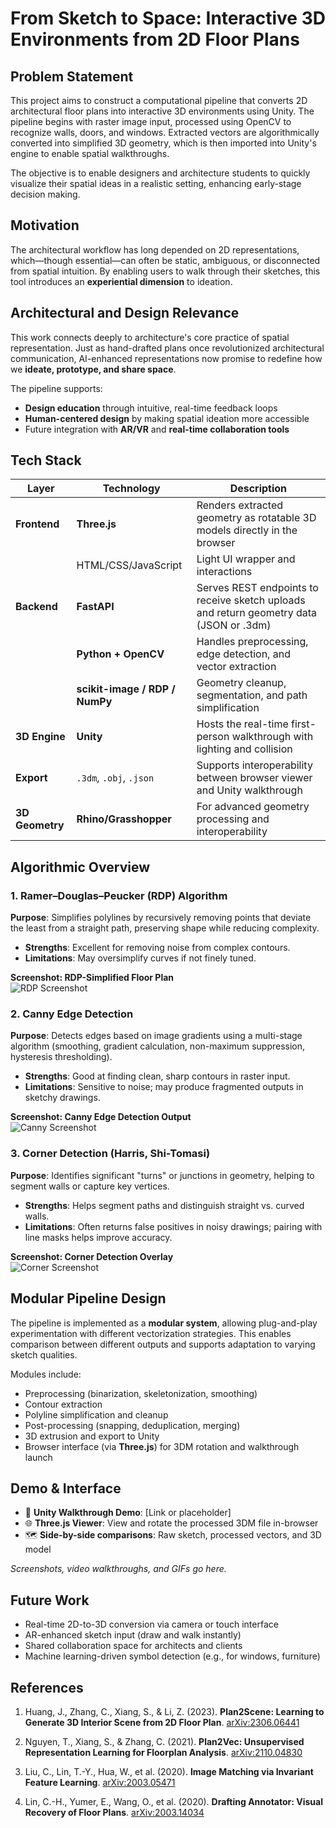 # From Sketch to Space: Interactive 3D Environments from 2D Floor Plans

## Problem Statement

This project aims to construct a computational pipeline that converts 2D architectural floor plans into interactive 3D environments using Unity. The pipeline begins with raster image input, processed using OpenCV to recognize walls, doors, and windows. Extracted vectors are algorithmically converted into simplified 3D geometry, which is then imported into Unity's engine to enable spatial walkthroughs.

The objective is to enable designers and architecture students to quickly visualize their spatial ideas in a realistic setting, enhancing early-stage decision making.

## Motivation

The architectural workflow has long depended on 2D representations, which—though essential—can often be static, ambiguous, or disconnected from spatial intuition. By enabling users to walk through their sketches, this tool introduces an **experiential dimension** to ideation.

## Architectural and Design Relevance

This work connects deeply to architecture's core practice of spatial representation. Just as hand-drafted plans once revolutionized architectural communication, AI-enhanced representations now promise to redefine how we **ideate, prototype, and share space**.

The pipeline supports:
- **Design education** through intuitive, real-time feedback loops  
- **Human-centered design** by making spatial ideation more accessible  
- Future integration with **AR/VR** and **real-time collaboration tools**

## Tech Stack

| Layer          | Technology                          | Description |
|----------------|--------------------------------------|-------------|
| **Frontend**   | **Three.js**                         | Renders extracted geometry as rotatable 3D models directly in the browser |
|                | HTML/CSS/JavaScript                  | Light UI wrapper and interactions |
| **Backend**    | **FastAPI**                          | Serves REST endpoints to receive sketch uploads and return geometry data (JSON or .3dm) |
|                | **Python + OpenCV**                  | Handles preprocessing, edge detection, and vector extraction |
|                | **scikit-image / RDP / NumPy**       | Geometry cleanup, segmentation, and path simplification |
| **3D Engine**  | **Unity**                            | Hosts the real-time first-person walkthrough with lighting and collision |
| **Export**     | `.3dm`, `.obj`, `.json`              | Supports interoperability between browser viewer and Unity walkthrough |
| **3D Geometry**   | **Rhino/Grasshopper** | For advanced geometry processing and interoperability |

## Algorithmic Overview

### 1. Ramer–Douglas–Peucker (RDP) Algorithm

**Purpose**: Simplifies polylines by recursively removing points that deviate the least from a straight path, preserving shape while reducing complexity.

- **Strengths**: Excellent for removing noise from complex contours.  
- **Limitations**: May oversimplify curves if not finely tuned.

**Screenshot: RDP-Simplified Floor Plan**  
![RDP Screenshot](screenshots/rdp_example.jpg)

### 2. Canny Edge Detection

**Purpose**: Detects edges based on image gradients using a multi-stage algorithm (smoothing, gradient calculation, non-maximum suppression, hysteresis thresholding).

- **Strengths**: Good at finding clean, sharp contours in raster input.  
- **Limitations**: Sensitive to noise; may produce fragmented outputs in sketchy drawings.

**Screenshot: Canny Edge Detection Output**  
![Canny Screenshot](screenshots/canny_example.jpg)

### 3. Corner Detection (Harris, Shi-Tomasi)

**Purpose**: Identifies significant "turns" or junctions in geometry, helping to segment walls or capture key vertices.

- **Strengths**: Helps segment paths and distinguish straight vs. curved walls.  
- **Limitations**: Often returns false positives in noisy drawings; pairing with line masks helps improve accuracy.

**Screenshot: Corner Detection Overlay**  
![Corner Screenshot](screenshots/corner_example.jpg)

## Modular Pipeline Design

The pipeline is implemented as a **modular system**, allowing plug-and-play experimentation with different vectorization strategies. This enables comparison between different outputs and supports adaptation to varying sketch qualities.

Modules include:

- Preprocessing (binarization, skeletonization, smoothing)  
- Contour extraction  
- Polyline simplification and cleanup  
- Post-processing (snapping, deduplication, merging)  
- 3D extrusion and export to Unity  
- Browser interface (via **Three.js**) for 3DM rotation and walkthrough launch  

## Demo & Interface

- 🧭 **Unity Walkthrough Demo**: [Link or placeholder]  
- 🌐 **Three.js Viewer**: View and rotate the processed 3DM file in-browser  
- 🗺️ **Side-by-side comparisons**: Raw sketch, processed vectors, and 3D model  

*Screenshots, video walkthroughs, and GIFs go here.*

## Future Work

- Real-time 2D-to-3D conversion via camera or touch interface  
- AR-enhanced sketch input (draw and walk instantly)  
- Shared collaboration space for architects and clients  
- Machine learning-driven symbol detection (e.g., for windows, furniture)

## References

1. Huang, J., Zhang, C., Xiang, S., & Li, Z. (2023). **Plan2Scene: Learning to Generate 3D Interior Scene from 2D Floor Plan**. [arXiv:2306.06441](https://doi.org/10.48550/arXiv.2306.06441)

2. Nguyen, T., Xiang, S., & Zhang, C. (2021). **Plan2Vec: Unsupervised Representation Learning for Floorplan Analysis**. [arXiv:2110.04830](https://doi.org/10.48550/arXiv.2110.04830)

3. Liu, C., Lin, T.-Y., Hua, W., et al. (2020). **Image Matching via Invariant Feature Learning**. [arXiv:2003.05471](https://arxiv.org/abs/2003.05471)

4. Lin, C.-H., Yumer, E., Wang, O., et al. (2020). **Drafting Annotator: Visual Recovery of Floor Plans**. [arXiv:2003.14034](https://arxiv.org/abs/2003.14034)